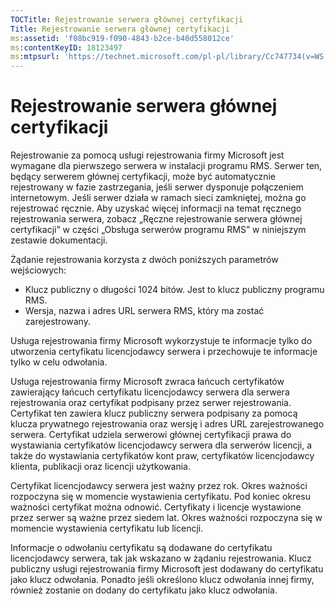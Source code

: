 ```yaml
---
TOCTitle: Rejestrowanie serwera głównej certyfikacji
Title: Rejestrowanie serwera głównej certyfikacji
ms:assetid: 'f08bc919-f090-4843-b2ce-b40d558012ce'
ms:contentKeyID: 18123497
ms:mtpsurl: 'https://technet.microsoft.com/pl-pl/library/Cc747734(v=WS.10)'
---
```


Rejestrowanie serwera głównej certyfikacji
==========================================

Rejestrowanie za pomocą usługi rejestrowania firmy Microsoft jest wymagane dla pierwszego serwera w instalacji programu RMS. Serwer ten, będący serwerem głównej certyfikacji, może być automatycznie rejestrowany w fazie zastrzegania, jeśli serwer dysponuje połączeniem internetowym. Jeśli serwer działa w ramach sieci zamkniętej, można go rejestrować ręcznie. Aby uzyskać więcej informacji na temat ręcznego rejestrowania serwera, zobacz „Ręczne rejestrowanie serwera głównej certyfikacji” w części „Obsługa serwerów programu RMS” w niniejszym zestawie dokumentacji.

Żądanie rejestrowania korzysta z dwóch poniższych parametrów wejściowych:

-   Klucz publiczny o długości 1024 bitów. Jest to klucz publiczny programu RMS.
-   Wersja, nazwa i adres URL serwera RMS, który ma zostać zarejestrowany.

Usługa rejestrowania firmy Microsoft wykorzystuje te informacje tylko do utworzenia certyfikatu licencjodawcy serwera i przechowuje te informacje tylko w celu odwołania.

Usługa rejestrowania firmy Microsoft zwraca łańcuch certyfikatów zawierający łańcuch certyfikatu licencjodawcy serwera dla serwera rejestrowania oraz certyfikat podpisany przez serwer rejestrowania. Certyfikat ten zawiera klucz publiczny serwera podpisany za pomocą klucza prywatnego rejestrowania oraz wersję i adres URL zarejestrowanego serwera. Certyfikat udziela serwerowi głównej certyfikacji prawa do wystawiania certyfikatów licencjodawcy serwera dla serwerów licencji, a także do wystawiania certyfikatów kont praw, certyfikatów licencjodawcy klienta, publikacji oraz licencji użytkowania.

Certyfikat licencjodawcy serwera jest ważny przez rok. Okres ważności rozpoczyna się w momencie wystawienia certyfikatu. Pod koniec okresu ważności certyfikat można odnowić. Certyfikaty i licencje wystawione przez serwer są ważne przez siedem lat. Okres ważności rozpoczyna się w momencie wystawienia certyfikatu lub licencji.

Informacje o odwołaniu certyfikatu są dodawane do certyfikatu licencjodawcy serwera, tak jak wskazano w żądaniu rejestrowania. Klucz publiczny usługi rejestrowania firmy Microsoft jest dodawany do certyfikatu jako klucz odwołania. Ponadto jeśli określono klucz odwołania innej firmy, również zostanie on dodany do certyfikatu jako klucz odwołania.
